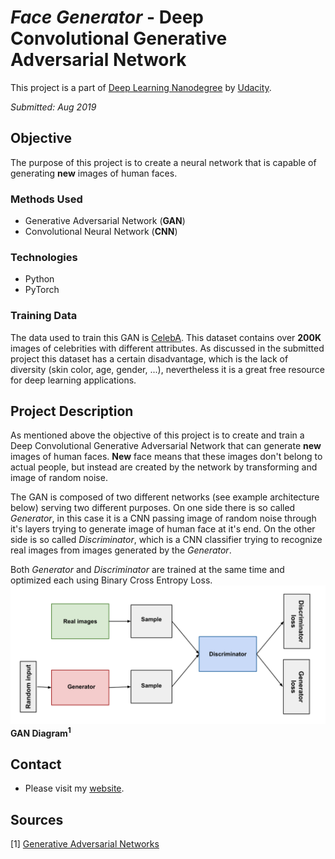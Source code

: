 # *Face Generator* - Deep Convolutional Generative Adversarial Network

This project is a part of [Deep Learning Nanodegree](https://www.udacity.com/course/deep-learning-nanodegree--nd101) by [Udacity](https://www.udacity.com/).

*Submitted: Aug 2019*

## Objective
The purpose of this project is to create a neural network that is capable of generating **new** images of human faces.

### Methods Used
* Generative Adversarial Network (**GAN**)
* Convolutional Neural Network (**CNN**)

### Technologies
* Python
* PyTorch

### Training Data
The data used to train this GAN is [CelebA](http://mmlab.ie.cuhk.edu.hk/projects/CelebA.html). This dataset contains over **200K** images of celebrities with different attributes. As discussed in the submitted project this dataset has a certain disadvantage, which is the lack of diversity (skin color, age, gender, ...), nevertheless it is a great free resource for deep learning applications.

## Project Description
As mentioned above the objective of this project is to create and train a Deep Convolutional Generative Adversarial Network that can generate **new** images of human faces. **New** face means that these images don't belong to actual people, but instead are created by the network by transforming and image of random noise.

The GAN is composed of two different networks (see example architecture below) serving two different purposes. On one side there is so called *Generator*, in this case it is a CNN passing image of random noise through it's layers trying to generate image of human face at it's end. On the other side is so called *Discriminator*, which is a CNN classifier trying to recognize real images from images generated by the *Generator*.

Both *Generator* and *Discriminator* are trained at the same time and optimized each using Binary Cross Entropy Loss.
![GAN Diagram](<src/gan_diagram.svg>)
**GAN Diagram<sup>1</sup>**



## Contact
* Please visit my [website](https://marketaince.com/).

## Sources
[1] [Generative Adversarial Networks](https://developers.google.com/machine-learning/gan/gan_structure)
